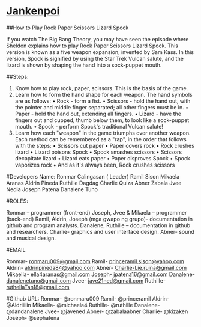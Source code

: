 # [Jankenpoi](https://ng-rock-paper-scissor-spock-lizard.github.io/Webapp/)

##How to Play Rock Paper Scissors Lizard Spock

If you watch The Big Bang Theory, you may have seen the episode where Sheldon explains how to play Rock Paper Scissors Lizard Spock. This version is known as a five weapon expansion, invented by Sam Kass. In this version, Spock is signified by using the Star Trek Vulcan salute, and the lizard is shown by shaping the hand into a sock-puppet mouth.

##Steps:
1.	Know how to play rock, paper, scissors. This is the basis of the game.
2.	Learn how to form the hand shape for each weapon. 
  The hand symbols are as follows:
    •	Rock - form a fist.
    •	Scissors - hold the hand out, with the pointer and middle finger separated; all other fingers must be in.
    •	Paper - hold the hand out, extending all fingers.
    •	Lizard - have the fingers out and cupped, thumb below them, to look like a sock-puppet mouth.
    •	Spock - perform Spock's traditional Vulcan salute!
3.	Learn how each "weapon" in the game triumphs over another weapon.
  Each method can be remembered as a "rap", in the order that follows with the steps:
    •	Scissors cut paper
    •	Paper covers rock
    •	Rock crushes lizard
    •	Lizard poisons Spock
    •	Spock smashes scissors
    •	Scissors decapitate lizard
    •	Lizard eats paper
    •	Paper disproves Spock
    •	Spock vaporizes rock
    •	And as it's always been, Rock crushes scissors

#Developers
              Name:
Ronmar Calingasan  ( Leader)
Ramil Sison
Mikaela Aranas
Aldrin Pineda
Ruthille Dagdag
Charlie Quiza
Abner Zabala
Jvee Nedia
Joseph Patena
Danalene Tuno

#ROLES:

Ronmar – programmer (front-end)
Joseph, Jvee & Mikaela – programmer (back-end)
Ramil, Aldrin, Joseph (mga gwapo ng grupo)- documentation in github and program analysts.
Danalene, Ruthille – documentation in github and researchers.
Charlie- graphics and user interface design.
Abner-  sound and musical design.

   #EMAIL
   
Ronmar- ronmaru009@gmail.com
Ramil- princeramil.sison@yahoo.com
Aldrin- aldrinpineda84@yahoo.com
Abner-
Charlie-Lie.ruina@gmail.com
Mikaella- ella4aranas@gmail.com
Joseph- jpatena16@gmail.com
Danalene- danalenetuno@gmail.com
Jvee- jave21ned@gmail.com
Ruthille- ruthellaTan18@gmail.com

   #Github URL:
Ronmar- @ronmaru009
Ramil- @princeramil
Aldrin- @Aldriiiiin
Mikaella- @michaela4
Ruthille- @ruthille
Danalene- @dandanalene
Jvee- @javened
Abner- @zabalaabner
Charlie- @kizaken
Joseph- @sephatena

